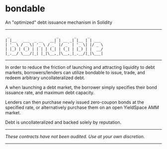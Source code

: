 # bondable
 An "optimized" debt issuance mechanism in Solidity

---------------------
```
 _                     _       _     _      
| |__   ___  _ __   __| | __ _| |__ | | ___ 
| '_ \ / _ \| '_ \ / _` |/ _` | '_ \| |/ _ \
| |_) | (_) | | | | (_| | (_| | |_) | |  __/
|_.__/ \___/|_| |_|\__,_|\__,_|_.__/|_|\___|
```
---------------------

In order to reduce the friction of launching and attracting liquidity to debt markets, borrowers/lenders can utilize bondable to issue, trade, and redeem arbitrary uncollateralized debt.

A when launching a debt market, the borrower simply specifies their bond issuance rate, and maximum debt capacity.

Lenders can then purchase newly issued zero-coupon bonds at the specified rate, or alternatively purchase them on an open YieldSpace AMM market.

Debt is uncollateralized and backed solely by reputation.

---------------------

_These contracts have not been audited. Use at your own discretion._

---------------------

